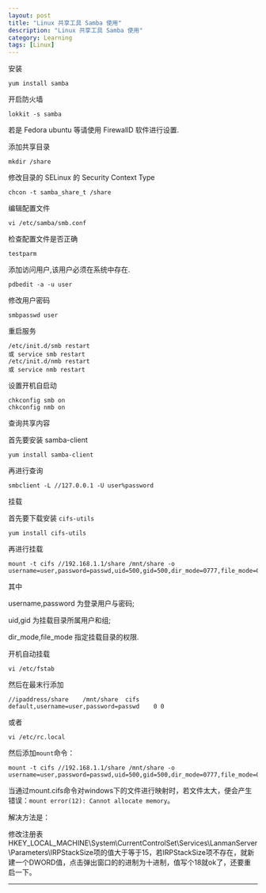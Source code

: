 ```yaml
---
layout: post
title: "Linux 共享工具 Samba 使用"
description: "Linux 共享工具 Samba 使用"
category: Learning
tags: [Linux]
---
```



安装

	yum install samba

开启防火墙

	lokkit -s samba

若是 Fedora ubuntu 等请使用 FirewallD 软件进行设置.

添加共享目录

	mkdir /share

修改目录的 SELinux 的 Security Context Type

	chcon -t samba_share_t /share

编辑配置文件

	vi /etc/samba/smb.conf

检查配置文件是否正确

	testparm

添加访问用户,该用户必须在系统中存在.

	pdbedit -a -u user

修改用户密码

	smbpasswd user

重启服务

	/etc/init.d/smb restart
	或 service smb restart
	/etc/init.d/nmb restart
	或 service nmb restart

设置开机自启动

	chkconfig smb on
	chkconfig nmb on


查询共享内容

首先要安装 samba-client

	yum install samba-client

再进行查询

	smbclient -L //127.0.0.1 -U user%password

挂载

首先要下载安装 `cifs-utils`

	yum install cifs-utils

再进行挂载

	mount -t cifs //192.168.1.1/share /mnt/share -o username=user,password=passwd,uid=500,gid=500,dir_mode=0777,file_mode=0777

其中

username,password 为登录用户与密码;

uid,gid 为挂载目录所属用户和组;

dir_mode,file_mode 指定挂载目录的权限.

开机自动挂载

	vi /etc/fstab

然后在最末行添加

	//ipaddress/share    /mnt/share  cifs    default,username=user,password=passwd    0 0

或者

	vi /etc/rc.local

然后添加`mount`命令：

	mount -t cifs //192.168.1.1/share /mnt/share -o username=user,password=passwd,uid=500,gid=500,dir_mode=0777,file_mode=0777

当通过mount.cifs命令对windows下的文件进行映射时，若文件太大，便会产生错误：`mount error(12): Cannot allocate memory`。

解决方法是：

修改注册表 HKEY_LOCAL_MACHINE\System\CurrentControlSet\Services\LanmanServer\Parameters\IRPStackSize项的值大于等于15，若IRPStackSize项不存在，就新建一个DWORD值，点击弹出窗口的的进制为十进制，值写个18就ok了，还要重启一下。





***

